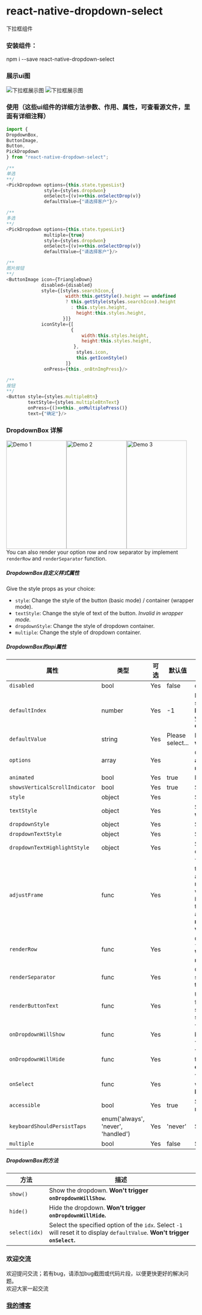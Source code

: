 # react-native-dropdown-select
下拉框组件

###  安装组件：
npm i --save react-native-dropdown-select

### 展示ui图
![下拉框展示图](https://github.com/gegeyang0124/react-native-dropdown-select/blob/master/showImg/selMul.png)
![下拉框展示图](https://github.com/gegeyang0124/react-native-dropdown-select/blob/master/showImg/selSig.png)

### 使用（这些ui组件的详细方法参数、作用、属性，可查看源文件，里面有详细注释）
```javascript
import {
DropdownBox,
ButtonImage,
Button,
PickDropdown
} from "react-native-dropdown-select";

/**
单选
**/
<PickDropdown options={this.state.typesList}
              style={styles.dropdwon}
              onSelect={(v)=>this.onSelectDrop(v)}
              defaultValue={"请选择客户"}/>

/**
多选
**/
<PickDropdown options={this.state.typesList}
              multiple={true}
              style={styles.dropdwon}
              onSelect={(v)=>this.onSelectDrop(v)}
              defaultValue={"请选择客户"}/>

/**
图片按钮
**/
<ButtonImage icon={TriangleDown}
             disabled={disabled}
             style={[styles.searchIcon,{
                      width:this.getStyle().height == undefined
                      ? this.getStyle(styles.searchIcon).height
                        : this.styles.height,
                          height:this.styles.height,
                     }]}
             iconStyle={[
                        {
                            width:this.styles.height,
                            height:this.styles.height,
                         },
                          styles.icon,
                          this.getIconStyle()
                      ]}
              onPress={this._onBtnImgPress}/>

/**
按钮
**/
<Button style={styles.multipleBtn}
        textStyle={styles.multipleBtnText}
        onPress={()=>this._onMultiplePress()}
        text={"确定"}/>

```

### DropdownBox 详解
<img src="https://github.com/sohobloo/react-native-modal-dropdown/blob/master/docs/demo_1.gif?raw=true" width = "160" height = "287.5" alt="Demo 1"/><img src="https://github.com/sohobloo/react-native-modal-dropdown/blob/master/docs/demo_2.gif?raw=true" width = "160" height = "287.5" alt="Demo 2"/><img src="https://github.com/sohobloo/react-native-modal-dropdown/blob/master/docs/demo_3.gif?raw=true" width = "160" height = "287.5" alt="Demo 3"/>
You can also render your option row and row separator by implement `renderRow` and `renderSeparator` function.

##### DropdownBox自定义样式属性
Give the style props as your choice:
- `style`: Change the style of the button (basic mode) / container (wrapper mode).
- `textStyle`: Change the style of text of the button. *Invalid in wrapper mode.*
- `dropdownStyle`: Change the style of dropdown container.
- `multiple`: Change the style of dropdown container.

##### DropdownBox的api属性
属性                | 类型     | 可选 | 默认值   | 描述
------------------- | -------- | -------- | --------- | -----------
`disabled`          | bool     | Yes      | false     | disable / enable the component.
`defaultIndex`      | number   | Yes      | -1        | Init selected index. `-1`: None is selected. **This only change the highlight of the dropdown row, you have to give a `defaultValue` to change the init text.**
`defaultValue`      | string   | Yes      | Please select... | Init text of the button. **Invalid in wrapper mode.**
`options`           | array    | Yes      |           | Options. **The dropdown will show a loading indicator if `options` is `null`/`undefined`.**
`animated`          | bool     | Yes      | true      | Disable / enable fade animation.
`showsVerticalScrollIndicator` | bool | Yes | true    | Show / hide vertical scroll indicator.
`style`             | object   | Yes      |           | Style of the button.
`textStyle`         | object   | Yes      |           | Style of the button text. **Invalid in wrapper mode.**
`dropdownStyle`     | object   | Yes      |           | Style of the dropdown list.
`dropdownTextStyle` | object   | Yes      |           | Style of the dropdown option text.
`dropdownTextHighlightStyle`   | object | Yes      |  | Style of the dropdown selected option text.
`adjustFrame`       | func     | Yes      |           | This is a callback after the frame of the dropdown have been calculated and before showing. You will receive a style object as argument with some of the props like `width` `height` `top` `left` and `right`. Change them to appropriate values that accord with your requirement and **make the new style as the return value of this function**.
`renderRow`         | func     | Yes      |           | Customize render option rows: `function(option,index,isSelected)` **Will render a default row if `null`/`undefined`.**
`renderSeparator`   | func     | Yes      |           | Customize render dropdown list separators. **Will render a default thin gray line if `null`/`undefined`.**
`renderButtonText`  | func     | Yes      |           | Use this to extract and return text from option object. This text will show on button after option selected. **Invalid in wrapper mode.**
`onDropdownWillShow`| func     | Yes      |           | Trigger when dropdown will show by touching the button. **Return `false` can cancel the event.**
`onDropdownWillHide`| func     | Yes      |           | Trigger when dropdown will hide by touching the button. **Return `false` can cancel the event.**
`onSelect`          | func     | Yes      |           | Trigger when option row touched with selected `index` and `value`. **Return `false` can cancel the event.**
`accessible`          | bool     | Yes      | true    | Set accessibility of dropdown modal and dropdown rows
`keyboardShouldPersistTaps`    | enum('always', 'never', 'handled') | Yes | 'never' | See react-native `ScrollView` props
`multiple`    | bool | Yes | false | Sets single or multiple selections

##### DropdownBox的方法
方法            |  描述
----------------- |  -----------
`show()`          |  Show the dropdown. **Won't trigger `onDropdownWillShow`.**
`hide()`          |  Hide the dropdown. **Won't trigger `onDropdownWillHide`.**
`select(idx)`     |  Select the specified option of the `idx`. Select `-1` will reset it to display `defaultValue`. **Won't trigger `onSelect`.**



### 欢迎交流
欢迎提问交流；若有bug，请添加bug截图或代码片段，以便更快更好的解决问题。<br>
欢迎大家一起交流

### [我的博客](http://blog.sina.com.cn/s/articlelist_6078695441_0_1.html)

